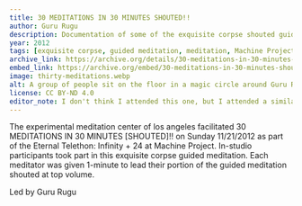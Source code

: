 ```yaml
---
title: 30 MEDITATIONS IN 30 MINUTES SHOUTED!!
author: Guru Rugu
description: Documentation of some of the exquisite corpse shouted guided meditations led by Guru Rugu at Machine Project.
year: 2012
tags: [exquisite corpse, guided meditation, meditation, Machine Project]
archive_link: https://archive.org/details/30-meditations-in-30-minutes-shouted
embed_link: https://archive.org/embed/30-meditations-in-30-minutes-shouted
image: thirty-meditations.webp
alt: A group of people sit on the floor in a magic circle around Guru Rugu, who holds a microphone.
license: CC BY-ND 4.0
editor_note: I don't think I attended this one, but I attended a similar event led by Guru Rugu for Machine Project and Southern Exposure. His method of an exquisite corp shouted meditations still excites me and points to possibilities for community play and togetherness.
---
```


The experimental meditation center of los angeles facilitated 30 MEDITATIONS IN 30 MINUTES [SHOUTED]!! on Sunday 11/21/2012 as part of the Eternal Telethon: Infinity + 24 at Machine Project. In-studio participants took part in this exquisite corpse guided meditation. Each meditator was given 1-minute to lead their portion of the guided meditation shouted at top volume.

Led by Guru Rugu
